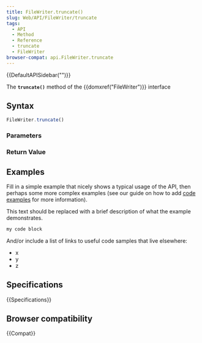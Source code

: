 ```yaml
---
title: FileWriter.truncate()
slug: Web/API/FileWriter/truncate
tags:
  - API
  - Method
  - Reference
  - truncate
  - FileWriter
browser-compat: api.FileWriter.truncate
---
```

{{DefaultAPISidebar("")}}

The **`truncate()`** method of the {{domxref("FileWriter")}} interface 

## Syntax

```js
FileWriter.truncate()
```

### Parameters



### Return Value



## Examples

Fill in a simple example that nicely shows a typical usage of the API, then perhaps some more complex examples (see our guide on how to add [code examples](/en-US/docs/MDN/Contribute/Structures/Code_examples) for more information).

This text should be replaced with a brief description of what the example demonstrates.

```js
my code block
```

And/or include a list of links to useful code samples that live elsewhere:

*   x
*   y
*   z

## Specifications

{{Specifications}}

## Browser compatibility

{{Compat}}


